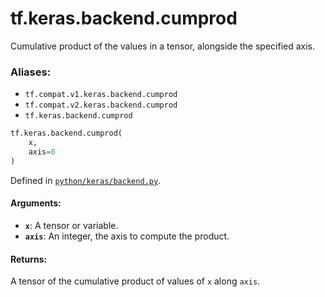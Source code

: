 <div itemscope itemtype="http://developers.google.com/ReferenceObject">
<meta itemprop="name" content="tf.keras.backend.cumprod" />
<meta itemprop="path" content="Stable" />
</div>

# tf.keras.backend.cumprod

Cumulative product of the values in a tensor, alongside the specified axis.

### Aliases:

* `tf.compat.v1.keras.backend.cumprod`
* `tf.compat.v2.keras.backend.cumprod`
* `tf.keras.backend.cumprod`

``` python
tf.keras.backend.cumprod(
    x,
    axis=0
)
```



Defined in [`python/keras/backend.py`](/code/stable/tensorflow/python/keras/backend.py).

<!-- Placeholder for "Used in" -->


#### Arguments:


* <b>`x`</b>: A tensor or variable.
* <b>`axis`</b>: An integer, the axis to compute the product.


#### Returns:

A tensor of the cumulative product of values of `x` along `axis`.
